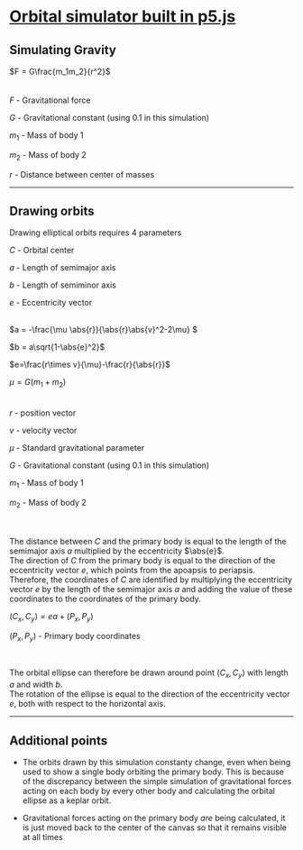 
[Orbital simulator built in p5.js](https://wlldxn.github.io/Gravity_p5JS/)
==============

## Simulating Gravity
$F = G\frac{m_1m_2}{r^2}$
<br><br><br>
$F$ - Gravitational force

$G$ - Gravitational constant (using 0.1 in this simulation)

$m_1$ - Mass of body 1

$m_2$ - Mass of body 2

$r$ - Distance between center of masses

---

## Drawing orbits

Drawing elliptical orbits requires 4 parameters

$C$ - Orbital center

$a$ - Length of semimajor axis

$b$ - Length of semiminor axis

$e$ - Eccentricity vector
<br><br>


$$\newcommand{\abs}[1]{\lvert#1\rvert}$$
$a  = -\frac{\mu \abs{r}}{\abs{r}\abs{v}^2-2\mu} $

$b = a\sqrt{1-\abs{e}^2}$

$e=\frac{r\times v}{\mu}-\frac{r}{\abs{r}}$

$\mu = G(m_1+m_2)$
<br><br><br>
$r$ - position vector

$v$ - velocity vector

$\mu$ - Standard gravitational parameter

$G$ - Gravitational constant (using 0.1 in this simulation)

$m_1$ - Mass of body 1

$m_2$ - Mass of body 2

<br><br>
The distance between $C$ and the primary body is equal to the length of the semimajor axis $a$ multiplied by the eccentricity $\abs{e}$.
<br>The direction of $C$ from the primary body is equal to the direction of the eccentricity vector $e$, which points from the  apoapsis to periapsis.
<br>Therefore, the coordinates of $C$ are identified by multiplying the eccentricity vector $e$ by the length of the semimajor axis $a$ and adding the value of these coordinates to the coordinates of the primary body.

$(C_x,C_y) = ea + (P_x,P_y)$

$(P_x,P_y)$ - Primary body coordinates

<br>

The orbital ellipse can therefore be drawn around point $(C_x,C_y)$ with length $a$ and width $b$. 
<br>The rotation of the ellipse is equal to the direction of the eccentricity vector $e$, both with respect to the horizontal axis.

---
## Additional points
- The orbits drawn by this simulation constanty change, even when being used to show a single body orbiting the primary body. This is because of the discrepancy between the simple simulation of gravitational forces acting on each body by every other body and calculating the orbital ellipse as a keplar orbit.

- Gravitational forces acting on the primary body $\textit{are}$ being calculated, it is just moved back to the center of the canvas so that it remains visible at all times

